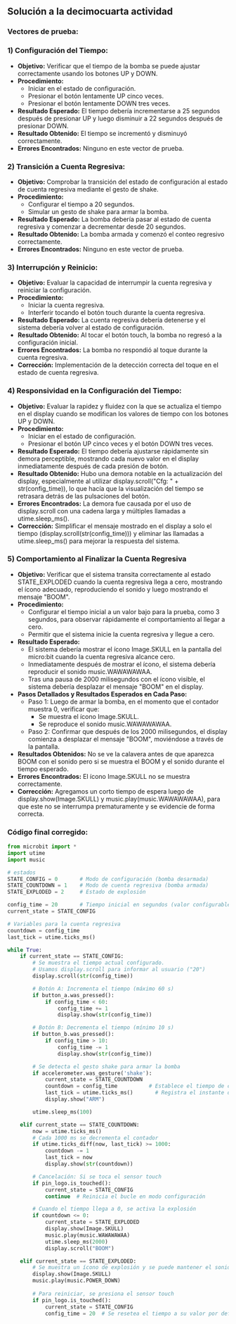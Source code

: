 ## Solución a la decimocuarta actividad  
### Vectores de prueba:  
### **1)** Configuración del Tiempo:  
- **Objetivo:** Verificar que el tiempo de la bomba se puede ajustar correctamente usando los botones UP y DOWN.  
- **Procedimiento:**  
  - Iniciar en el estado de configuración.   
  - Presionar el botón lentamente UP cinco veces.    
  - Presionar el botón lentamente DOWN tres veces.  
- **Resultado Esperado:** El tiempo debería incrementarse a 25 segundos después de presionar UP y luego disminuir a 22 segundos después de presionar DOWN.   
- **Resultado Obtenido:** El tiempo se incrementó y disminuyó correctamente.   
- **Errores Encontrados:** Ninguno en este vector de prueba.  

### **2)** Transición a Cuenta Regresiva:  
- **Objetivo:** Comprobar la transición del estado de configuración al estado de cuenta regresiva mediante el gesto de shake.  
- **Procedimiento:**  
  - Configurar el tiempo a 20 segundos.  
  - Simular un gesto de shake para armar la bomba.  
- **Resultado Esperado:** La bomba debería pasar al estado de cuenta regresiva y comenzar a decrementar desde 20 segundos.  
- **Resultado Obtenido:** La bomba armada y comenzó el conteo regresivo correctamente.   
- **Errores Encontrados:** Ninguno en este vector de prueba.  

### **3)** Interrupción y Reinicio:  
- **Objetivo:** Evaluar la capacidad de interrumpir la cuenta regresiva y reiniciar la configuración.  
- **Procedimiento:**  
  - Iniciar la cuenta regresiva.  
  - Interferir tocando el botón touch durante la cuenta regresiva.  
- **Resultado Esperado:** La cuenta regresiva debería detenerse y el sistema debería volver al estado de configuración.  
- **Resultado Obtenido:** Al tocar el botón touch, la bomba no regresó a la configuración inicial.  
- **Errores Encontrados:** La bomba no respondió al toque durante la cuenta regresiva.  
- **Corrección:** Implementación de la detección correcta del toque en el estado de cuenta regresiva.

### **4)** Responsividad en la Configuración del Tiempo:  
- **Objetivo:** Evaluar la rapidez y fluidez con la que se actualiza el tiempo en el display cuando se modifican los valores de tiempo con los botones UP y DOWN.  
- **Procedimiento:**  
  - Iniciar en el estado de configuración.  
  - Presionar el botón UP cinco veces y el botón DOWN tres veces.  
- **Resultado Esperado:**  El tiempo debería ajustarse rápidamente sin demora perceptible, mostrando cada nuevo valor en el display inmediatamente después de cada presión de botón.  
- **Resultado Obtenido:** Hubo una demora notable en la actualización del display, especialmente al utilizar display.scroll("Cfg: " + str(config_time)), lo que hacía que la visualización del tiempo se retrasara detrás de las pulsaciones del botón.  
- **Errores Encontrados:** La demora fue causada por el uso de display.scroll con una cadena larga y múltiples llamadas a utime.sleep_ms().  
- **Corrección:** Simplificar el mensaje mostrado en el display a solo el tiempo (display.scroll(str(config_time))) y eliminar las llamadas a utime.sleep_ms() para mejorar la respuesta del sistema.  

### **5)** Comportamiento al Finalizar la Cuenta Regresiva  
- **Objetivo:** Verificar que el sistema transita correctamente al estado STATE_EXPLODED cuando la cuenta regresiva llega a cero, mostrando el ícono adecuado, reproduciendo el sonido y luego mostrando el mensaje "BOOM".  
- **Procedimiento:**  
  - Configurar el tiempo inicial a un valor bajo para la prueba, como 3 segundos, para observar rápidamente el comportamiento al llegar a cero.  
  - Permitir que el sistema inicie la cuenta regresiva y llegue a cero.  
- **Resultado Esperado:**  
  - El sistema debería mostrar el ícono Image.SKULL en la pantalla del micro:bit cuando la cuenta regresiva alcance cero.  
  - Inmediatamente después de mostrar el ícono, el sistema debería reproducir el sonido music.WAWAWAWAA.  
  - Tras una pausa de 2000 milisegundos con el ícono visible, el sistema debería desplazar el mensaje "BOOM" en el display.  
- **Pasos Detallados y Resultados Esperados en Cada Paso:**  
  - Paso 1: Luego de armar la bomba, en el momento que el contador muestra 0, verificar que:  
      - Se muestra el ícono Image.SKULL.  
      - Se reproduce el sonido music.WAWAWAWAA.  
  - Paso 2: Confirmar que después de los 2000 milisegundos, el display comienza a desplazar el mensaje "BOOM", moviéndose a través de la pantalla.  
- **Resultados Obtenidos:** No se ve la calavera antes de que aparezca BOOM con el sonido pero si se muestra el BOOM y el sonido durante el tiempo esperado.  
- **Errores Encontrados:** El ícono Image.SKULL no se muestra correctamente.
- **Corrección:** Agregamos un corto tiempo de espera luego de display.show(Image.SKULL) y music.play(music.WAWAWAWAA), para que este no se interrumpa prematuramente y se evidencie de forma correcta.

### Código final corregido:
``` Python
from microbit import *
import utime
import music

# estados
STATE_CONFIG = 0       # Modo de configuración (bomba desarmada)
STATE_COUNTDOWN = 1    # Modo de cuenta regresiva (bomba armada)
STATE_EXPLODED = 2     # Estado de explosión

config_time = 20       # Tiempo inicial en segundos (valor configurable)
current_state = STATE_CONFIG

# Variables para la cuenta regresiva
countdown = config_time
last_tick = utime.ticks_ms()

while True:
    if current_state == STATE_CONFIG:
        # Se muestra el tiempo actual configurado.
        # Usamos display.scroll para informar al usuario ("20")
        display.scroll(str(config_time))

        # Botón A: Incrementa el tiempo (máximo 60 s)
        if button_a.was_pressed():
            if config_time < 60:
                config_time += 1
                display.show(str(config_time))

        # Botón B: Decrementa el tiempo (mínimo 10 s)
        if button_b.was_pressed():
            if config_time > 10:
                config_time -= 1
                display.show(str(config_time))

        # Se detecta el gesto shake para armar la bomba
        if accelerometer.was_gesture('shake'):
            current_state = STATE_COUNTDOWN
            countdown = config_time          # Establece el tiempo de cuenta regresiva
            last_tick = utime.ticks_ms()       # Registra el instante de inicio
            display.show("ARM")

        utime.sleep_ms(100)

    elif current_state == STATE_COUNTDOWN:
        now = utime.ticks_ms()
        # Cada 1000 ms se decrementa el contador
        if utime.ticks_diff(now, last_tick) >= 1000:
            countdown -= 1
            last_tick = now
            display.show(str(countdown))

        # Cancelación: Si se toca el sensor touch
        if pin_logo.is_touched():
            current_state = STATE_CONFIG
            continue  # Reinicia el bucle en modo configuración

        # Cuando el tiempo llega a 0, se activa la explosión
        if countdown <= 0:
            current_state = STATE_EXPLODED
            display.show(Image.SKULL)
            music.play(music.WAWAWAWAA)
            utime.sleep_ms(2000)
            display.scroll("BOOM")

    elif current_state == STATE_EXPLODED:
        # Se muestra un ícono de explosión y se puede mantener el sonido
        display.show(Image.SKULL)
        music.play(music.POWER_DOWN)
        
        # Para reiniciar, se presiona el sensor touch
        if pin_logo.is_touched():
            current_state = STATE_CONFIG
            config_time = 20  # Se resetea el tiempo a su valor por defecto
```

